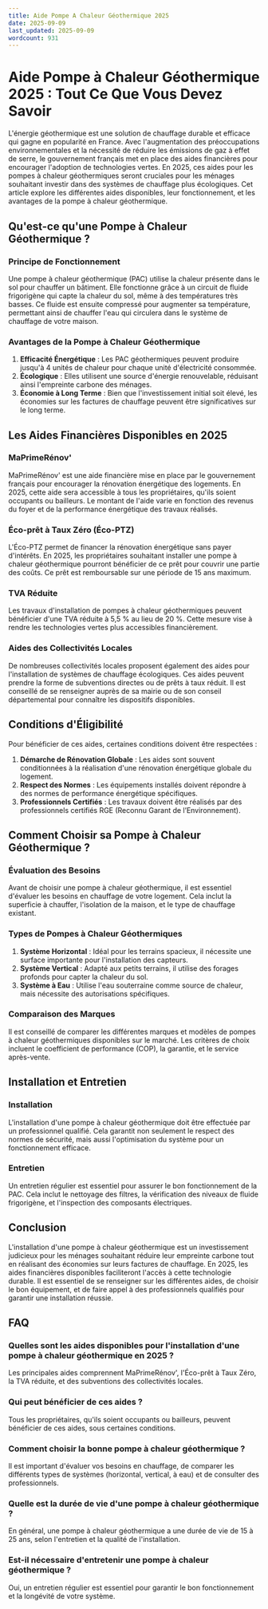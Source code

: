 ```yaml
---
title: Aide Pompe A Chaleur Géothermique 2025
date: 2025-09-09
last_updated: 2025-09-09
wordcount: 931
---
```


# Aide Pompe à Chaleur Géothermique 2025 : Tout Ce Que Vous Devez Savoir

L'énergie géothermique est une solution de chauffage durable et efficace qui gagne en popularité en France. Avec l'augmentation des préoccupations environnementales et la nécessité de réduire les émissions de gaz à effet de serre, le gouvernement français met en place des aides financières pour encourager l'adoption de technologies vertes. En 2025, ces aides pour les pompes à chaleur géothermiques seront cruciales pour les ménages souhaitant investir dans des systèmes de chauffage plus écologiques. Cet article explore les différentes aides disponibles, leur fonctionnement, et les avantages de la pompe à chaleur géothermique.

## Qu'est-ce qu'une Pompe à Chaleur Géothermique ?

### Principe de Fonctionnement

Une pompe à chaleur géothermique (PAC) utilise la chaleur présente dans le sol pour chauffer un bâtiment. Elle fonctionne grâce à un circuit de fluide frigorigène qui capte la chaleur du sol, même à des températures très basses. Ce fluide est ensuite compressé pour augmenter sa température, permettant ainsi de chauffer l'eau qui circulera dans le système de chauffage de votre maison.

### Avantages de la Pompe à Chaleur Géothermique

1. **Efficacité Énergétique** : Les PAC géothermiques peuvent produire jusqu'à 4 unités de chaleur pour chaque unité d'électricité consommée.
2. **Écologique** : Elles utilisent une source d'énergie renouvelable, réduisant ainsi l'empreinte carbone des ménages.
3. **Économie à Long Terme** : Bien que l'investissement initial soit élevé, les économies sur les factures de chauffage peuvent être significatives sur le long terme.

## Les Aides Financières Disponibles en 2025

### MaPrimeRénov'

MaPrimeRénov' est une aide financière mise en place par le gouvernement français pour encourager la rénovation énergétique des logements. En 2025, cette aide sera accessible à tous les propriétaires, qu'ils soient occupants ou bailleurs. Le montant de l'aide varie en fonction des revenus du foyer et de la performance énergétique des travaux réalisés.

### Éco-prêt à Taux Zéro (Éco-PTZ)

L'Éco-PTZ permet de financer la rénovation énergétique sans payer d'intérêts. En 2025, les propriétaires souhaitant installer une pompe à chaleur géothermique pourront bénéficier de ce prêt pour couvrir une partie des coûts. Ce prêt est remboursable sur une période de 15 ans maximum.

### TVA Réduite

Les travaux d'installation de pompes à chaleur géothermiques peuvent bénéficier d'une TVA réduite à 5,5 % au lieu de 20 %. Cette mesure vise à rendre les technologies vertes plus accessibles financièrement.

### Aides des Collectivités Locales

De nombreuses collectivités locales proposent également des aides pour l'installation de systèmes de chauffage écologiques. Ces aides peuvent prendre la forme de subventions directes ou de prêts à taux réduit. Il est conseillé de se renseigner auprès de sa mairie ou de son conseil départemental pour connaître les dispositifs disponibles.

## Conditions d'Éligibilité

Pour bénéficier de ces aides, certaines conditions doivent être respectées :

1. **Démarche de Rénovation Globale** : Les aides sont souvent conditionnées à la réalisation d'une rénovation énergétique globale du logement.
2. **Respect des Normes** : Les équipements installés doivent répondre à des normes de performance énergétique spécifiques.
3. **Professionnels Certifiés** : Les travaux doivent être réalisés par des professionnels certifiés RGE (Reconnu Garant de l’Environnement).

## Comment Choisir sa Pompe à Chaleur Géothermique ?

### Évaluation des Besoins

Avant de choisir une pompe à chaleur géothermique, il est essentiel d'évaluer les besoins en chauffage de votre logement. Cela inclut la superficie à chauffer, l'isolation de la maison, et le type de chauffage existant.

### Types de Pompes à Chaleur Géothermiques

1. **Système Horizontal** : Idéal pour les terrains spacieux, il nécessite une surface importante pour l'installation des capteurs.
2. **Système Vertical** : Adapté aux petits terrains, il utilise des forages profonds pour capter la chaleur du sol.
3. **Système à Eau** : Utilise l'eau souterraine comme source de chaleur, mais nécessite des autorisations spécifiques.

### Comparaison des Marques

Il est conseillé de comparer les différentes marques et modèles de pompes à chaleur géothermiques disponibles sur le marché. Les critères de choix incluent le coefficient de performance (COP), la garantie, et le service après-vente.

## Installation et Entretien

### Installation

L'installation d'une pompe à chaleur géothermique doit être effectuée par un professionnel qualifié. Cela garantit non seulement le respect des normes de sécurité, mais aussi l'optimisation du système pour un fonctionnement efficace.

### Entretien

Un entretien régulier est essentiel pour assurer le bon fonctionnement de la PAC. Cela inclut le nettoyage des filtres, la vérification des niveaux de fluide frigorigène, et l'inspection des composants électriques.

## Conclusion

L'installation d'une pompe à chaleur géothermique est un investissement judicieux pour les ménages souhaitant réduire leur empreinte carbone tout en réalisant des économies sur leurs factures de chauffage. En 2025, les aides financières disponibles faciliteront l'accès à cette technologie durable. Il est essentiel de se renseigner sur les différentes aides, de choisir le bon équipement, et de faire appel à des professionnels qualifiés pour garantir une installation réussie.

## FAQ

### Quelles sont les aides disponibles pour l'installation d'une pompe à chaleur géothermique en 2025 ?

Les principales aides comprennent MaPrimeRénov', l'Éco-prêt à Taux Zéro, la TVA réduite, et des subventions des collectivités locales.

### Qui peut bénéficier de ces aides ?

Tous les propriétaires, qu'ils soient occupants ou bailleurs, peuvent bénéficier de ces aides, sous certaines conditions.

### Comment choisir la bonne pompe à chaleur géothermique ?

Il est important d'évaluer vos besoins en chauffage, de comparer les différents types de systèmes (horizontal, vertical, à eau) et de consulter des professionnels.

### Quelle est la durée de vie d'une pompe à chaleur géothermique ?

En général, une pompe à chaleur géothermique a une durée de vie de 15 à 25 ans, selon l'entretien et la qualité de l'installation.

### Est-il nécessaire d'entretenir une pompe à chaleur géothermique ?

Oui, un entretien régulier est essentiel pour garantir le bon fonctionnement et la longévité de votre système.